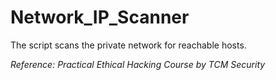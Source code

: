 # Network_IP_Scanner

The script scans the private network for reachable hosts.

*Reference: Practical Ethical Hacking Course by TCM Security*
